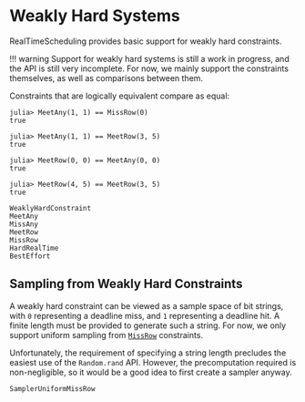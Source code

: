 # Weakly Hard Systems

RealTimeScheduling provides basic support for weakly hard constraints.

!!! warning
    Support for weakly hard systems is still a work in progress, and the API is
    still very incomplete.  For now, we mainly support the constraints
    themselves, as well as comparisons between them.

Constraints that are logically equivalent compare as equal:

```@jldoctest
julia> MeetAny(1, 1) == MissRow(0)
true

julia> MeetAny(1, 1) == MeetRow(3, 5)
true

julia> MeetRow(0, 0) == MeetAny(0, 0)
true

julia> MeetRow(4, 5) == MeetRow(3, 5)
true
```


```@docs
WeaklyHardConstraint
MeetAny
MissAny
MeetRow
MissRow
HardRealTime
BestEffort
```

## Sampling from Weakly Hard Constraints

A weakly hard constraint can be viewed as a sample space of bit strings, with
`0` representing a deadline miss, and `1` representing a deadline hit.  A
finite length must be provided to generate such a string.  For now, we only
support uniform sampling from [`MissRow`](@ref) constraints.

Unfortunately, the requirement of specifying a string length precludes the
easiest use of the `Random.rand` API.  However, the precomputation required is
non-negligible, so it would be a good idea to first create a sampler anyway.

```@docs
SamplerUniformMissRow
```
